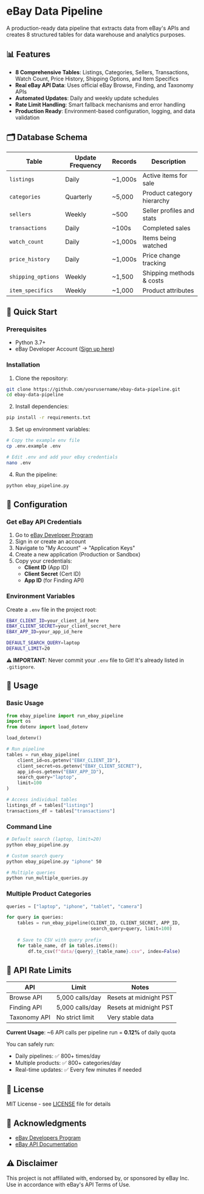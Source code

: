 # eBay Data Pipeline

A production-ready data pipeline that extracts data from eBay's APIs and creates 8 structured tables for data warehouse and analytics purposes.

## 📊 Features

- **8 Comprehensive Tables**: Listings, Categories, Sellers, Transactions, Watch Count, Price History, Shipping Options, and Item Specifics
- **Real eBay API Data**: Uses official eBay Browse, Finding, and Taxonomy APIs
- **Automated Updates**: Daily and weekly update schedules
- **Rate Limit Handling**: Smart fallback mechanisms and error handling
- **Production Ready**: Environment-based configuration, logging, and data validation

## 🗂️ Database Schema

| Table | Update Frequency | Records | Description |
|-------|-----------------|---------|-------------|
| `listings` | Daily | ~1,000s | Active items for sale |
| `categories` | Quarterly | ~5,000 | Product category hierarchy |
| `sellers` | Weekly | ~500 | Seller profiles and stats |
| `transactions` | Daily | ~100s | Completed sales |
| `watch_count` | Daily | ~1,000s | Items being watched |
| `price_history` | Daily | ~1,000s | Price change tracking |
| `shipping_options` | Weekly | ~1,500 | Shipping methods & costs |
| `item_specifics` | Weekly | ~1,000 | Product attributes |

## 🚀 Quick Start

### Prerequisites

- Python 3.7+
- eBay Developer Account ([Sign up here](https://developer.ebay.com/))

### Installation

1. Clone the repository:
```bash
git clone https://github.com/yourusername/ebay-data-pipeline.git
cd ebay-data-pipeline
```

2. Install dependencies:
```bash
pip install -r requirements.txt
```

3. Set up environment variables:
```bash
# Copy the example env file
cp .env.example .env

# Edit .env and add your eBay credentials
nano .env
```

4. Run the pipeline:
```bash
python ebay_pipeline.py
```

## 🔑 Configuration

### Get eBay API Credentials

1. Go to [eBay Developer Program](https://developer.ebay.com/)
2. Sign in or create an account
3. Navigate to "My Account" → "Application Keys"
4. Create a new application (Production or Sandbox)
5. Copy your credentials:
   - **Client ID** (App ID)
   - **Client Secret** (Cert ID)
   - **App ID** (for Finding API)

### Environment Variables

Create a `.env` file in the project root:

```bash
EBAY_CLIENT_ID=your_client_id_here
EBAY_CLIENT_SECRET=your_client_secret_here
EBAY_APP_ID=your_app_id_here

DEFAULT_SEARCH_QUERY=laptop
DEFAULT_LIMIT=20
```

**⚠️ IMPORTANT**: Never commit your `.env` file to Git! It's already listed in `.gitignore`.

## 📖 Usage

### Basic Usage

```python
from ebay_pipeline import run_ebay_pipeline
import os
from dotenv import load_dotenv

load_dotenv()

# Run pipeline
tables = run_ebay_pipeline(
    client_id=os.getenv("EBAY_CLIENT_ID"),
    client_secret=os.getenv("EBAY_CLIENT_SECRET"),
    app_id=os.getenv("EBAY_APP_ID"),
    search_query="laptop",
    limit=100
)

# Access individual tables
listings_df = tables["listings"]
transactions_df = tables["transactions"]
```

### Command Line

```bash
# Default search (laptop, limit=20)
python ebay_pipeline.py

# Custom search query
python ebay_pipeline.py "iphone" 50

# Multiple queries
python run_multiple_queries.py
```

### Multiple Product Categories

```python
queries = ["laptop", "iphone", "tablet", "camera"]

for query in queries:
    tables = run_ebay_pipeline(CLIENT_ID, CLIENT_SECRET, APP_ID, 
                               search_query=query, limit=100)
    
    # Save to CSV with query prefix
    for table_name, df in tables.items():
        df.to_csv(f"data/{query}_{table_name}.csv", index=False)
```

## 🔧 API Rate Limits

| API | Limit | Notes |
|-----|-------|-------|
| Browse API | 5,000 calls/day | Resets at midnight PST |
| Finding API | 5,000 calls/day | Resets at midnight PST |
| Taxonomy API | No strict limit | Very stable data |

**Current Usage**: ~6 API calls per pipeline run = **0.12%** of daily quota

You can safely run:
- Daily pipelines: ✅ 800+ times/day
- Multiple products: ✅ 800+ categories/day
- Real-time updates: ✅ Every few minutes if needed

## 📝 License

MIT License - see [LICENSE](LICENSE) file for details

## 🙏 Acknowledgments

- [eBay Developers Program](https://developer.ebay.com/)
- [eBay API Documentation](https://developer.ebay.com/docs)

## ⚠️ Disclaimer

This project is not affiliated with, endorsed by, or sponsored by eBay Inc. Use in accordance with eBay's API Terms of Use.
